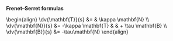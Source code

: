 **Frenet–Serret formulas**

\begin{align}
\dv{\mathbf{T}}{s} &= & \kappa \mathbf{N} \\\\\
\dv{\mathbf{N}}{s} &= -\kappa \mathbf{T} & & + \tau \mathbf{B} \\\\\
\dv{\mathbf{B}}{s} &= -\tau\mathbf{N}
\end{align}